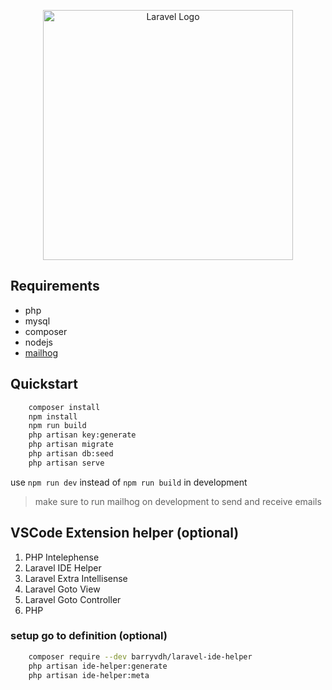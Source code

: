 <p align="center"><a href="https://laravel.com" target="_blank"><img src="https://raw.githubusercontent.com/laravel/art/master/logo-lockup/5%20SVG/2%20CMYK/1%20Full%20Color/laravel-logolockup-cmyk-red.svg" width="400" alt="Laravel Logo"></a></p>

## Requirements
- php
- mysql
- composer
- nodejs
- [mailhog](https://github.com/mailhog/MailHog?tab=readme-ov-file)

## Quickstart
```bash
    composer install
    npm install
    npm run build
    php artisan key:generate
    php artisan migrate
    php artisan db:seed
    php artisan serve
```
use `npm run dev` instead of `npm run build` in development
> make sure to run mailhog on development to send and receive emails

## VSCode Extension helper (optional)
1. PHP Intelephense
2. Laravel IDE Helper
3. Laravel Extra Intellisense
4. Laravel Goto View
5. Laravel Goto Controller
6. PHP

### setup go to definition (optional)
```bash    
    composer require --dev barryvdh/laravel-ide-helper
    php artisan ide-helper:generate
    php artisan ide-helper:meta
```

